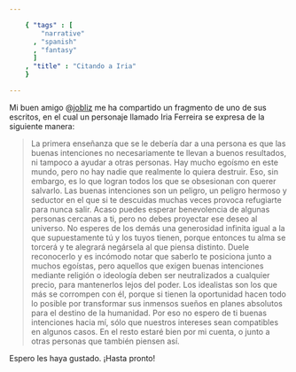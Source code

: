 ```yaml
--- 

    { "tags" : [
        "narrative"
      , "spanish"
      , "fantasy"
      ]
    , "title" : "Citando a Iria"
    }

--- 
```


Mi buen amigo @[jobliz](https://twitter.com/jobliz) me ha compartido un
fragmento de uno de sus escritos, en el cual un personaje llamado Iria
Ferreira se expresa de la siguiente manera:

> La primera enseñanza que se le debería dar a una persona es que las buenas
> intenciones no necesariamente te llevan a buenos resultados, ni tampoco a
> ayudar a otras personas. Hay mucho egoísmo en este mundo, pero no hay nadie
> que realmente lo quiera destruir. Eso, sin embargo, es lo que logran todos
> los que se obsesionan con querer salvarlo. Las buenas intenciones son un
> peligro, un peligro hermoso y seductor en el que si te descuidas muchas veces
> provoca refugiarte para nunca salir. Acaso puedes esperar benevolencia de
> algunas personas cercanas a ti, pero no debes proyectar ese deseo al
> universo. No esperes de los demás una generosidad infinita igual a la que
> supuestamente tú y los tuyos tienen, porque entonces tu alma se torcerá y te
> alegrará negársela al que piensa distinto. Duele reconocerlo y es incómodo
> notar que saberlo te posiciona junto a muchos egoístas, pero aquellos que
> exigen buenas intenciones mediante religión o ideología deben ser
> neutralizados a cualquier precio, para mantenerlos lejos del poder. Los
> idealistas son los que más se corrompen con él, porque si tienen la
> oportunidad hacen todo lo posible por transformar sus inmensos sueños en
> planes absolutos para el destino de la humanidad. Por eso no espero de ti
> buenas intenciones hacia mí, sólo que nuestros intereses sean compatibles en
> algunos casos. En el resto estaré bien por mi cuenta, o junto a otras
> personas que también piensen así.

Espero les haya gustado. ¡Hasta pronto!
